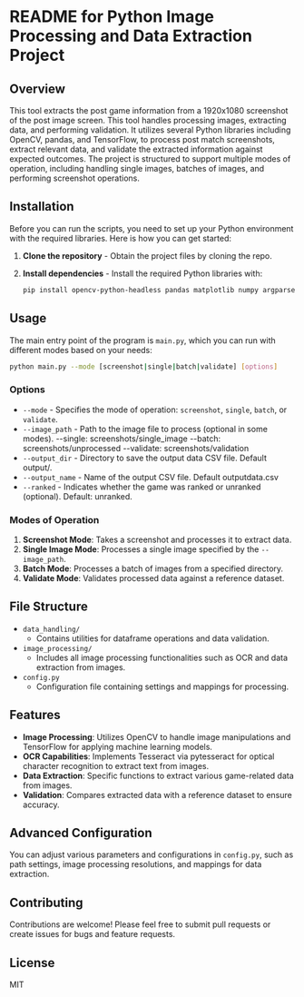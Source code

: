 # README for Python Image Processing and Data Extraction Project

## Overview

This tool extracts the post game information from a 1920x1080 screenshot of the post image screen. This tool handles processing images, extracting data, and performing validation. It utilizes several Python libraries including OpenCV, pandas, and TensorFlow, to process post match screenshots, extract relevant data, and validate the extracted information against expected outcomes. The project is structured to support multiple modes of operation, including handling single images, batches of images, and performing screenshot operations.

## Installation

Before you can run the scripts, you need to set up your Python environment with the required libraries. Here is how you can get started:

1. **Clone the repository** - Obtain the project files by cloning the repo.
2. **Install dependencies** - Install the required Python libraries with:

   ```bash
   pip install opencv-python-headless pandas matplotlib numpy argparse pytesseract tensorflow keras
   ```

## Usage

The main entry point of the program is `main.py`, which you can run with different modes based on your needs:

```bash
python main.py --mode [screenshot|single|batch|validate] [options]
```

### Options
- `--mode` - Specifies the mode of operation: `screenshot`, `single`, `batch`, or `validate`.
- `--image_path` - Path to the image file to process (optional in some modes).
--single: screenshots/single_image
--batch: screenshots/unprocessed
--validate: screenshots/validation
- `--output_dir` - Directory to save the output data CSV file. Default output/.
- `--output_name` - Name of the output CSV file. Default outputdata.csv
- `--ranked` - Indicates whether the game was ranked or unranked (optional). Default: unranked.

### Modes of Operation

1. **Screenshot Mode**: Takes a screenshot and processes it to extract data.
2. **Single Image Mode**: Processes a single image specified by the `--image_path`.
3. **Batch Mode**: Processes a batch of images from a specified directory.
4. **Validate Mode**: Validates processed data against a reference dataset.

## File Structure

- `data_handling/`
  - Contains utilities for dataframe operations and data validation.
- `image_processing/`
  - Includes all image processing functionalities such as OCR and data extraction from images.
- `config.py`
  - Configuration file containing settings and mappings for processing.

## Features

- **Image Processing**: Utilizes OpenCV to handle image manipulations and TensorFlow for applying machine learning models.
- **OCR Capabilities**: Implements Tesseract via pytesseract for optical character recognition to extract text from images.
- **Data Extraction**: Specific functions to extract various game-related data from images.
- **Validation**: Compares extracted data with a reference dataset to ensure accuracy.

## Advanced Configuration

You can adjust various parameters and configurations in `config.py`, such as path settings, image processing resolutions, and mappings for data extraction.

## Contributing

Contributions are welcome! Please feel free to submit pull requests or create issues for bugs and feature requests.

## License

MIT
